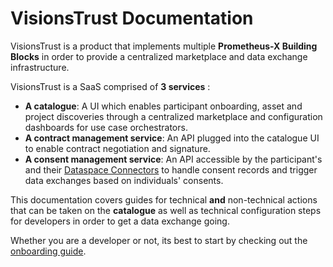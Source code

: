 # VisionsTrust Documentation

VisionsTrust is a product that implements multiple **Prometheus-X Building Blocks** in order to provide a centralized marketplace and data exchange infrastructure.

VisionsTrust is a SaaS comprised of **3 services** :
* **A catalogue**: A UI which enables participant onboarding, asset and project discoveries through a centralized marketplace and configuration dashboards for use case orchestrators.
* **A contract management service**: An API plugged into the catalogue UI to enable contract negotiation and signature.
* **A consent management service**: An API accessible by the participant's and their [Dataspace Connectors](https://github.com/Prometheus-X-association/dataspace-connector) to handle consent records and trigger data exchanges based on individuals' consents.

This documentation covers guides for technical **and** non-technical actions that can be taken on the **catalogue** as well as technical configuration steps for developers in order to get a data exchange going.

Whether you are a developer or not, its best to start by checking out the [onboarding guide](./guide.md).
